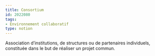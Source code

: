 ```yaml
---
title: Consortium
id: 2022080
tags:
- Environnement collaboratif
type: notion
---
```


Association d’institutions, de structures ou de partenaires individuels, constituée dans le but de réaliser un projet commun.

